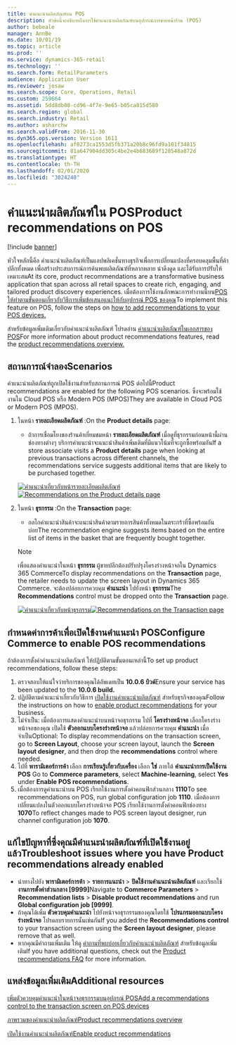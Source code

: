 ```yaml
---
title: คำแนะนำผลิตภัณฑ์บน POS
description: หัวข้อนี้จะอธิบายถึงการใช้คำแนะนำผลิตภัณฑ์บนอุปกรณ์การขายหน้าร้าน (POS)
author: bebeale
manager: AnnBe
ms.date: 10/01/19
ms.topic: article
ms.prod: ''
ms.service: dynamics-365-retail
ms.technology: ''
ms.search.form: RetailParameters
audience: Application User
ms.reviewer: josaw
ms.search.scope: Core, Operations, Retail
ms.custom: 259664
ms.assetid: 5dd8db08-cd96-4f7e-9e65-b05ca815d580
ms.search.region: global
ms.search.industry: Retail
ms.author: asharchw
ms.search.validFrom: 2016-11-30
ms.dyn365.ops.version: Version 1611
ms.openlocfilehash: af0273ca1553d5fb371a20b8c96fd9a101f34815
ms.sourcegitcommit: 81a647904dd305c4be2e4b683689f128548a872d
ms.translationtype: HT
ms.contentlocale: th-TH
ms.lasthandoff: 02/01/2020
ms.locfileid: "3024240"
---
```

# <a name="product-recommendations-on-pos"></a><span data-ttu-id="19b94-103">คำแนะนำผลิตภัณฑ์ใน POS</span><span class="sxs-lookup"><span data-stu-id="19b94-103">Product recommendations on POS</span></span>

[!include [banner](includes/banner.md)]

<span data-ttu-id="19b94-104">หัวใจหลักนี้คือ คำแนะนำผลิตภัณฑ์เป็นแอปพลิเคชั่นทางธุรกิจเพื่อการเปลี่ยนแปลงที่ครอบคลุมพื้นที่ค้าปลีกทั้งหมด เพื่อสร้างประสบการณ์การค้นพบผลิตภัณฑ์ที่หลากหลาย น่าดึงดูด และได้รับการปรับให้เหมาะสม</span><span class="sxs-lookup"><span data-stu-id="19b94-104">At its core, product recommendations are a transformative business application that span across all retail spaces to create rich, engaging, and tailored product discovery experiences.</span></span> <span data-ttu-id="19b94-105">เมื่อต้องการใช้งานลักษณะการทำงานนี้บน[POS ให้ทำตามขั้นตอนเกี่ยวกับวิธีการเพิ่มข้อเสนอแนะให้กับอุปกรณ์ POS ของคุณ](add-recommendations-control-pos-screen.md)</span><span class="sxs-lookup"><span data-stu-id="19b94-105">To implement this feature on POS, follow the steps on [how to add recommendations to your POS devices.](add-recommendations-control-pos-screen.md)</span></span> 

<span data-ttu-id="19b94-106">สำหรับข้อมูลเพิ่มเติมเกี่ยวกับคำแนะนำผลิตภัณฑ์ โปรดอ่าน  [คำแนะนำผลิตภัณฑ์ในเอกสารของ POS](../commerce/product-recommendations.md)</span><span class="sxs-lookup"><span data-stu-id="19b94-106">For more information about product recommendations features, read the [product recommendations overview.](../commerce/product-recommendations.md)</span></span> 

## <a name="scenarios"></a><span data-ttu-id="19b94-107">สถานการณ์จำลอง</span><span class="sxs-lookup"><span data-stu-id="19b94-107">Scenarios</span></span>

<span data-ttu-id="19b94-108">คำแนะนำผลิตภัณฑ์ถูกเปิดใช้งานสำหรับสถานการณ์ POS ต่อไปนี้</span><span class="sxs-lookup"><span data-stu-id="19b94-108">Product recommendations are enabled for the following POS scenarios.</span></span> <span data-ttu-id="19b94-109">ซึ่งจะพร้อมใช้งานใน Cloud POS หรือ Modern POS (MPOS)</span><span class="sxs-lookup"><span data-stu-id="19b94-109">They are available in Cloud POS or Modern POS (MPOS).</span></span>

1. <span data-ttu-id="19b94-110">ในหน้า **รายละเอียดผลิตภัณฑ์** :</span><span class="sxs-lookup"><span data-stu-id="19b94-110">On the **Product details** page:</span></span>

    - <span data-ttu-id="19b94-111">ถ้าการเชื่อมโยงของร้านค้าเยี่ยมชมหน้า **รายละเอียดผลิตภัณฑ์** เมื่อดูที่ธุรกรรมก่อนหน้านี้ผ่านช่องทางต่างๆ บริการคำแนะนำจะแนะนำสินค้าเพิ่มเติมที่มีแนวโน้มที่จะถูกซื้อพร้อมกัน</span><span class="sxs-lookup"><span data-stu-id="19b94-111">If a store associate visits a **Product details** page when looking at previous transactions across different channels, the recommendations service suggests additional items that are likely to be purchased together.</span></span>

    <span data-ttu-id="19b94-112">[![คำแนะนำเกี่ยวกับหน้ารายละเอียดผลิตภัณฑ์](./media/proddetails.png)](./media/proddetails.png)</span><span class="sxs-lookup"><span data-stu-id="19b94-112">[![Recommendations on the Product details page](./media/proddetails.png)](./media/proddetails.png)</span></span>

2. <span data-ttu-id="19b94-113">ในหน้า **ธุรกรรม** :</span><span class="sxs-lookup"><span data-stu-id="19b94-113">On the **Transaction** page:</span></span>

    - <span data-ttu-id="19b94-114">กลไกคำแนะนำสินค้าจะแนะนำสินค้าตามรายการสินค้าทั้งหมดในตระกร้าที่ซื้อพร้อมกันบ่อย</span><span class="sxs-lookup"><span data-stu-id="19b94-114">The recommendation engine suggests items based on the entire list of items in the basket that are frequently bought together.</span></span>

    > [!NOTE]
    > <span data-ttu-id="19b94-115">เพื่อแสดงคำแนะนำในหน้า **ธุรกรรม** ผู้ขายปลีกต้องปรับปรุงโครงร่างหน้าจอใน Dynamics 365 Commerce</span><span class="sxs-lookup"><span data-stu-id="19b94-115">To display recommendations on the **Transaction** page, the retailer needs to update the screen layout in Dynamics 365 Commerce.</span></span> <span data-ttu-id="19b94-116">จะต้องปล่อยการควบคุม **คำแนะนำ** ไปยังหน้า **ธุรกรรม**</span><span class="sxs-lookup"><span data-stu-id="19b94-116">The **Recommendations** control must be dropped onto the **Transaction** page.</span></span>

    <span data-ttu-id="19b94-117">[![คำแนะนำเกี่ยวกับหน้าธุรกรรม](./media/transactionscreenmultipleproductslargemessengersbag-5.jpg)](./media/transactionscreenmultipleproductslargemessengersbag-5.jpg)</span><span class="sxs-lookup"><span data-stu-id="19b94-117">[![Recommendations on the Transaction page](./media/transactionscreenmultipleproductslargemessengersbag-5.jpg)](./media/transactionscreenmultipleproductslargemessengersbag-5.jpg)</span></span>

## <a name="configure-commerce-to-enable-pos-recommendations"></a><span data-ttu-id="19b94-118">กำหนดค่าการค้าเพื่อเปิดใช้งานคำแนะนำ POS</span><span class="sxs-lookup"><span data-stu-id="19b94-118">Configure Commerce to enable POS recommendations</span></span>

<span data-ttu-id="19b94-119">ถ้าต้องการตั้งค่าคำแนะนำผลิตภัณฑ์ ให้ปฏิบัติตามขั้นตอนเหล่านี้</span><span class="sxs-lookup"><span data-stu-id="19b94-119">To set up product recommendations, follow these steps:</span></span>

1. <span data-ttu-id="19b94-120">ตรวจสอบให้แน่ใจว่ายริการของคุณได้อัพเดทเป็น **10.0.6 บิวด์**</span><span class="sxs-lookup"><span data-stu-id="19b94-120">Ensure your service has been updated to the **10.0.6 build.**</span></span>
2. <span data-ttu-id="19b94-121">ปฏิบัติตามคำแนะนำเกี่ยวกับวิธีการ [เปิดใช้งานคำแนะนำผลิตภัณฑ์](../commerce/enable-product-recommendations.md) สำหรับธุรกิจของคุณ</span><span class="sxs-lookup"><span data-stu-id="19b94-121">Follow the instructions on how to [enable product recommendations](../commerce/enable-product-recommendations.md) for your business.</span></span>
3. <span data-ttu-id="19b94-122">ไม่จำเป็น: เมื่อต้องการแสดงคำแนะนำบนหน้าจอธุรกรรม ไปที่ **โครงร่างหน้าจอ** เลือกโครงร่างหน้าจอของคุณ เปิดใช้ **ตัวออกแบบโครงร่างหน้าจอ** แล้วปล่อยการควบคุม **คำแนะนำ** เมื่อจำเป็น</span><span class="sxs-lookup"><span data-stu-id="19b94-122">Optional: To display recommendations on the transaction screen, go to **Screen Layout**, choose your screen layout, launch the **Screen layout designer**, and then drop the **recommendations** control where needed.</span></span>
4. <span data-ttu-id="19b94-123">ไปที่ **พารามิเตอร์การค้า** เลือก **การเรียนรู้เกี่ยวกับเครื่อง** เลือก **ใช่** ภายใต้ **คำแนะนำการเปืดใช้งาน POS** </span><span class="sxs-lookup"><span data-stu-id="19b94-123">Go to **Commerce parameters**, select **Machine-learning**, select **Yes** under **Enable POS recommendations**.</span></span>
5. <span data-ttu-id="19b94-124">เมื่อต้องการดูคำแนะนำบน POS เรียกใช้งานการตั้งค่าคอนฟิกส่วนกลาง **1110**</span><span class="sxs-lookup"><span data-stu-id="19b94-124">To see recommendations on POS, run global configuration job **1110**.</span></span> <span data-ttu-id="19b94-125">เมื่อต้องการเปลี่ยนแปลงในตัวออกแบบโครงร่างหน้าจอ POS เรียกใช้งานการตั้งค่าคอนฟิกช่องทาง **1070**</span><span class="sxs-lookup"><span data-stu-id="19b94-125">To reflect changes made to POS screen layout designer, run channel configuration job **1070**.</span></span>

## <a name="troubleshoot-issues-where-you-have-product-recommendations-already-enabled"></a><span data-ttu-id="19b94-126">แก้ไขปัญหาที่ซึ่งคุณมีคำแนะนำผลิตภัณฑ์ที่เปิดใช้งานอยู่แล้ว</span><span class="sxs-lookup"><span data-stu-id="19b94-126">Troubleshoot issues where you have Product recommendations already enabled</span></span>

- <span data-ttu-id="19b94-127">นำทางไปยัง **พารามิเตอร์การค้า** \> **รายการแนะนำ** \> **ปิดใช้งานคำแนะนำผลิตภัณฑ์** และเรียกใช้ **งานการตั้งค่าส่วนกลาง \[9999\]**</span><span class="sxs-lookup"><span data-stu-id="19b94-127">Navigate to **Commerce Parameters** \> **Recommendation lists** \> **Disable product recommendations** and run **Global configuration job \[9999\]**.</span></span> 
- <span data-ttu-id="19b94-128">ถ้าคุณได้เพิ่ม **ตัวควบคุมคำแนะนำ** ไปยังหน้าจอธุรกรรมของคุณโดยใช้ **โปรแกรมออกแบบโครงร่างหน้าจอ** โปรดลบรายการนั้นเช่นกัน</span><span class="sxs-lookup"><span data-stu-id="19b94-128">If you added the **Recommendations control** to your transaction screen using the **Screen layout designer**, please remove that as well.</span></span>
- <span data-ttu-id="19b94-129">หากคุณมีคำถามเพิ่มเติม ให้ดู [คำถามที่พบบ่อยเกี่ยวกับคำแนะนำผลิตภัณฑ์](../commerce/faq-recommendations.md) สำหรับข้อมูลเพิ่มเติม</span><span class="sxs-lookup"><span data-stu-id="19b94-129">If you have additional questions, check out the [Product recommendations FAQ](../commerce/faq-recommendations.md) for more information.</span></span>

## <a name="additional-resources"></a><span data-ttu-id="19b94-130">แหล่งข้อมูลเพิ่มเติม</span><span class="sxs-lookup"><span data-stu-id="19b94-130">Additional resources</span></span>

[<span data-ttu-id="19b94-131">เพิ่มตัวควบคุมคำแนะนำในหน้าจอธุรกรรมบนอุปกรณ์ POS</span><span class="sxs-lookup"><span data-stu-id="19b94-131">Add a recommendations control to the transaction screen on POS devices</span></span>](add-recommendations-control-pos-screen.md)

[<span data-ttu-id="19b94-132">ภาพรวมของคำแนะนำผลิตภัณฑ์</span><span class="sxs-lookup"><span data-stu-id="19b94-132">Product recommendations overview</span></span>](../commerce/product-recommendations.md)

[<span data-ttu-id="19b94-133">เปิดใช้งานคำแนะนำผลิตภัณฑ์</span><span class="sxs-lookup"><span data-stu-id="19b94-133">Enable product recommendations</span></span>](../commerce/enable-product-recommendations.md) 
